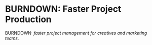 # BURNDOWN: Faster Project Production

BURNDOWN: <i>faster<i> project management for creatives and marketing teams.
